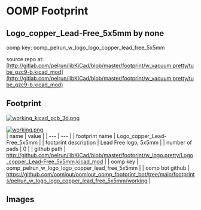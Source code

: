 # OOMP Footprint  
## Logo_copper_Lead-Free_5x5mm  by none  
  
oomp key: oomp_pelrun_w_logo_logo_copper_lead_free_5x5mm  
  
source repo at: [http://gitlab.com/pelrun/libKiCad/blob/master/footprint/w_vacuum.pretty/tube_gzc9-b.kicad_mod](http://gitlab.com/pelrun/libKiCad/blob/master/footprint/w_vacuum.pretty/tube_gzc9-b.kicad_mod)  
## Footprint  
  
[![working_kicad_pcb_3d.png](working_kicad_pcb_3d_600.png)](working_kicad_pcb_3d.png)  
  
[![working.png](working_600.png)](working.png)  
| name | value | 
| --- | --- | 
| footprint name | Logo_copper_Lead-Free_5x5mm | 
| footprint description | Lead Free logo, 5x5mm | 
| number of pads | 0 | 
| github path | http://github.com/pelrun/libKiCad/blob/master/footprint/w_logo.pretty/Logo_copper_Lead-Free_5x5mm.kicad_mod | 
| oomp key | oomp_pelrun_w_logo_logo_copper_lead_free_5x5mm | 
| oomp bot github | https://github.com/oomlout/oomlout_oomp_footprint_bot/tree/main/footprints/pelrun_w_logo_logo_copper_lead_free_5x5mm/working | 
## Images  
